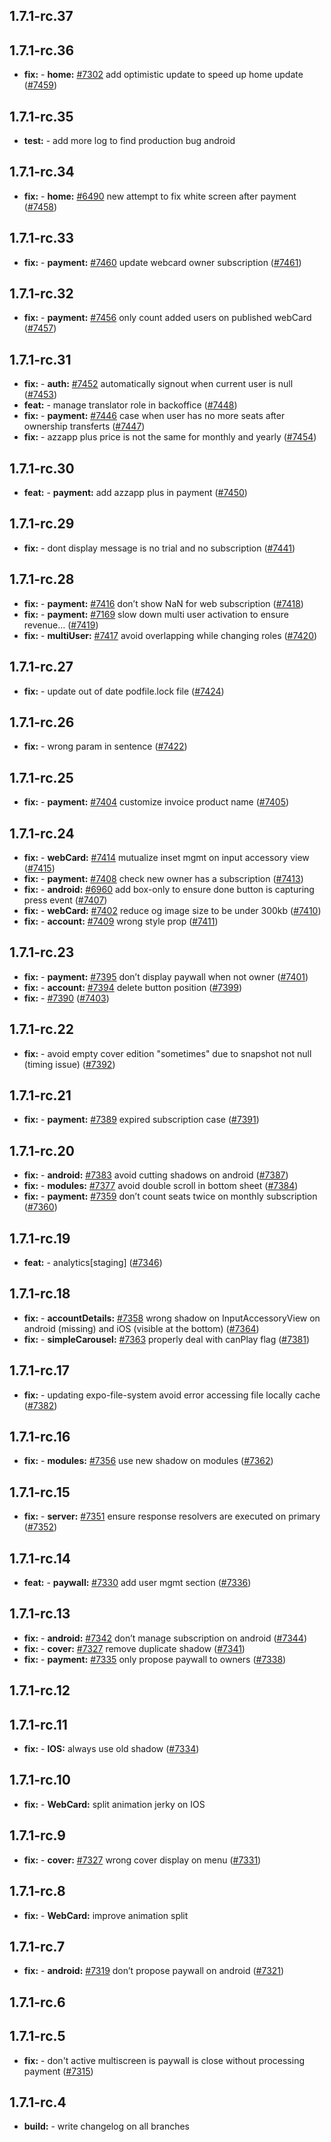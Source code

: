 ## 1.7.1-rc.37



## 1.7.1-rc.36

* **fix:**  - **home:** [#7302](https://github.com/AzzappApp/azzapp/pull/7302) add optimistic update to speed up home update ([#7459](https://github.com/AzzappApp/azzapp/pull/7459))

## 1.7.1-rc.35

* **test:**  - add more log to find production bug android

## 1.7.1-rc.34

* **fix:**  - **home:** [#6490](https://github.com/AzzappApp/azzapp/pull/6490) new attempt to fix white screen after payment ([#7458](https://github.com/AzzappApp/azzapp/pull/7458))

## 1.7.1-rc.33

* **fix:**  - **payment:** [#7460](https://github.com/AzzappApp/azzapp/pull/7460) update webcard owner subscription ([#7461](https://github.com/AzzappApp/azzapp/pull/7461))

## 1.7.1-rc.32

* **fix:**  - **payment:** [#7456](https://github.com/AzzappApp/azzapp/pull/7456) only count added users on published webCard ([#7457](https://github.com/AzzappApp/azzapp/pull/7457))

## 1.7.1-rc.31

* **fix:**  - **auth:** [#7452](https://github.com/AzzappApp/azzapp/pull/7452) automatically signout when current user is null ([#7453](https://github.com/AzzappApp/azzapp/pull/7453))
* **feat:**  - manage translator role in backoffice ([#7448](https://github.com/AzzappApp/azzapp/pull/7448))
* **fix:**  - **payment:** [#7446](https://github.com/AzzappApp/azzapp/pull/7446) case when user has no more seats after ownership transferts ([#7447](https://github.com/AzzappApp/azzapp/pull/7447))
* **fix:**  - azzapp plus price is not the same for monthly and yearly ([#7454](https://github.com/AzzappApp/azzapp/pull/7454))

## 1.7.1-rc.30

* **feat:**  - **payment:** add azzapp plus in payment ([#7450](https://github.com/AzzappApp/azzapp/pull/7450))

## 1.7.1-rc.29

* **fix:**  - dont display message is no trial and no subscription ([#7441](https://github.com/AzzappApp/azzapp/pull/7441))

## 1.7.1-rc.28

* **fix:**  - **payment:** [#7416](https://github.com/AzzappApp/azzapp/pull/7416) don’t show NaN for web subscription ([#7418](https://github.com/AzzappApp/azzapp/pull/7418))
* **fix:**  - **payment:** [#7169](https://github.com/AzzappApp/azzapp/pull/7169) slow down multi user activation to ensure revenue… ([#7419](https://github.com/AzzappApp/azzapp/pull/7419))
* **fix:**  - **multiUser:** [#7417](https://github.com/AzzappApp/azzapp/pull/7417) avoid overlapping while changing roles ([#7420](https://github.com/AzzappApp/azzapp/pull/7420))

## 1.7.1-rc.27

* **fix:**  - update out of date podfile.lock file ([#7424](https://github.com/AzzappApp/azzapp/pull/7424))

## 1.7.1-rc.26

* **fix:**  - wrong param in sentence ([#7422](https://github.com/AzzappApp/azzapp/pull/7422))

## 1.7.1-rc.25

* **fix:**  - **payment:** [#7404](https://github.com/AzzappApp/azzapp/pull/7404) customize invoice product name ([#7405](https://github.com/AzzappApp/azzapp/pull/7405))

## 1.7.1-rc.24

* **fix:**  - **webCard:** [#7414](https://github.com/AzzappApp/azzapp/pull/7414) mutualize inset mgmt on input accessory view ([#7415](https://github.com/AzzappApp/azzapp/pull/7415))
* **fix:**  - **payment:** [#7408](https://github.com/AzzappApp/azzapp/pull/7408) check new owner has a subscription ([#7413](https://github.com/AzzappApp/azzapp/pull/7413))
* **fix:**  - **android:** [#6960](https://github.com/AzzappApp/azzapp/pull/6960) add box-only to ensure done button is capturing press event ([#7407](https://github.com/AzzappApp/azzapp/pull/7407))
* **fix:**  - **webCard:** [#7402](https://github.com/AzzappApp/azzapp/pull/7402) reduce og image size to be under 300kb ([#7410](https://github.com/AzzappApp/azzapp/pull/7410))
* **fix:**  - **account:** [#7409](https://github.com/AzzappApp/azzapp/pull/7409) wrong style prop ([#7411](https://github.com/AzzappApp/azzapp/pull/7411))

## 1.7.1-rc.23

* **fix:**  - **payment:** [#7395](https://github.com/AzzappApp/azzapp/pull/7395) don’t display paywall when not owner ([#7401](https://github.com/AzzappApp/azzapp/pull/7401))
* **fix:**  - **account:** [#7394](https://github.com/AzzappApp/azzapp/pull/7394) delete button position ([#7399](https://github.com/AzzappApp/azzapp/pull/7399))
* **fix:**  - [#7390](https://github.com/AzzappApp/azzapp/pull/7390) ([#7403](https://github.com/AzzappApp/azzapp/pull/7403))

## 1.7.1-rc.22

* **fix:**  - avoid empty cover edition "sometimes" due to snapshot  not null (timing issue) ([#7392](https://github.com/AzzappApp/azzapp/pull/7392))

## 1.7.1-rc.21

* **fix:**  - **payment:** [#7389](https://github.com/AzzappApp/azzapp/pull/7389) expired subscription case ([#7391](https://github.com/AzzappApp/azzapp/pull/7391))

## 1.7.1-rc.20

* **fix:**  - **android:** [#7383](https://github.com/AzzappApp/azzapp/pull/7383) avoid cutting shadows on android ([#7387](https://github.com/AzzappApp/azzapp/pull/7387))
* **fix:**  - **modules:** [#7377](https://github.com/AzzappApp/azzapp/pull/7377) avoid double scroll in bottom sheet ([#7384](https://github.com/AzzappApp/azzapp/pull/7384))
* **fix:**  - **payment:** [#7359](https://github.com/AzzappApp/azzapp/pull/7359) don’t count seats twice on monthly subscription ([#7360](https://github.com/AzzappApp/azzapp/pull/7360))

## 1.7.1-rc.19

* **feat:**  - analytics[staging] ([#7346](https://github.com/AzzappApp/azzapp/pull/7346))

## 1.7.1-rc.18

* **fix:**  - **accountDetails:** [#7358](https://github.com/AzzappApp/azzapp/pull/7358) wrong shadow on InputAccessoryView on android (missing) and iOS (visible at the bottom) ([#7364](https://github.com/AzzappApp/azzapp/pull/7364))
* **fix:**  - **simpleCarousel:** [#7363](https://github.com/AzzappApp/azzapp/pull/7363) properly deal with canPlay flag ([#7381](https://github.com/AzzappApp/azzapp/pull/7381))

## 1.7.1-rc.17

* **fix:**  - updating expo-file-system avoid error accessing file locally cache ([#7382](https://github.com/AzzappApp/azzapp/pull/7382))

## 1.7.1-rc.16

* **fix:**  - **modules:** [#7356](https://github.com/AzzappApp/azzapp/pull/7356) use new shadow on modules ([#7362](https://github.com/AzzappApp/azzapp/pull/7362))

## 1.7.1-rc.15

* **fix:**  - **server:** [#7351](https://github.com/AzzappApp/azzapp/pull/7351) ensure response resolvers are executed on primary ([#7352](https://github.com/AzzappApp/azzapp/pull/7352))

## 1.7.1-rc.14

* **feat:**  - **paywall:** [#7330](https://github.com/AzzappApp/azzapp/pull/7330) add user mgmt section ([#7336](https://github.com/AzzappApp/azzapp/pull/7336))

## 1.7.1-rc.13

* **fix:**  - **android:** [#7342](https://github.com/AzzappApp/azzapp/pull/7342) don’t manage subscription on android ([#7344](https://github.com/AzzappApp/azzapp/pull/7344))
* **fix:**  - **cover:** [#7327](https://github.com/AzzappApp/azzapp/pull/7327) remove duplicate shadow ([#7341](https://github.com/AzzappApp/azzapp/pull/7341))
* **fix:**  - **payment:** [#7335](https://github.com/AzzappApp/azzapp/pull/7335) only propose paywall to owners ([#7338](https://github.com/AzzappApp/azzapp/pull/7338))

## 1.7.1-rc.12



## 1.7.1-rc.11

* **fix:**  - **IOS:** always use old shadow ([#7334](https://github.com/AzzappApp/azzapp/pull/7334))

## 1.7.1-rc.10

* **fix:**  - **WebCard:** split animation jerky on IOS

## 1.7.1-rc.9

* **fix:**  - **cover:** [#7327](https://github.com/AzzappApp/azzapp/pull/7327) wrong cover display on menu ([#7331](https://github.com/AzzappApp/azzapp/pull/7331))

## 1.7.1-rc.8

* **fix:**  - **WebCard:** improve animation split

## 1.7.1-rc.7

* **fix:**  - **android:** [#7319](https://github.com/AzzappApp/azzapp/pull/7319) don’t propose paywall on android ([#7321](https://github.com/AzzappApp/azzapp/pull/7321))

## 1.7.1-rc.6



## 1.7.1-rc.5

* **fix:**  - don't active multiscreen is paywall is close without processing payment ([#7315](https://github.com/AzzappApp/azzapp/pull/7315))

## 1.7.1-rc.4

* **build:**  - write changelog on all branches